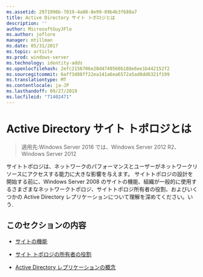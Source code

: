 ```yaml
---
ms.assetid: 2971996b-7019-4a08-8e99-89b4b3f688a7
title: Active Directory サイト トポロジとは
description: ''
author: MicrosoftGuyJFlo
ms.author: joflore
manager: mtillman
ms.date: 05/31/2017
ms.topic: article
ms.prod: windows-server
ms.technology: identity-adds
ms.openlocfilehash: 2efc2156706e20d4749560b188e6ee1b442152f2
ms.sourcegitcommit: 6aff3d88ff22ea141a6ea6572a5ad8dd6321f199
ms.translationtype: MT
ms.contentlocale: ja-JP
ms.lasthandoff: 09/27/2019
ms.locfileid: "71402471"
---
```

# <a name="understanding-active-directory-site-topology"></a>Active Directory サイト トポロジとは

>適用先:Windows Server 2016 では、Windows Server 2012 R2、Windows Server 2012

サイトトポロジは、ネットワークのパフォーマンスとユーザーがネットワークリソースにアクセスする能力に大きな影響を与えます。 サイトトポロジの設計を開始する前に、Windows Server 2008 のサイトの機能、組織が一般的に使用するさまざまなネットワークトポロジ、サイトトポロジ所有者の役割、およびいくつかの Active Directory レプリケーションについて理解を深めてください。いう.  
  
## <a name="in-this-section"></a>このセクションの内容  
  
-   [サイトの機能](../../ad-ds/plan/Site-Functions.md)  
  
-   [サイト トポロジの所有者の役割](../../ad-ds/plan/Site-Topology-Owner-Role.md)  
  
-   [Active Directory レプリケーションの概念](../../ad-ds/get-started/replication/Active-Directory-Replication-Concepts.md)  
  


